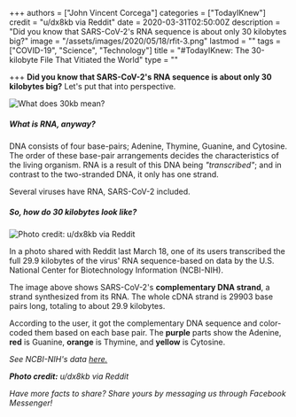 +++
authors = ["John Vincent Corcega"]
categories = ["TodayIKnew"]
credit = "u/dx8kb via Reddit"
date = 2020-03-31T02:50:00Z
description = "Did you know that SARS-CoV-2's RNA sequence is about only 30 kilobytes big?"
image = "/assets/images/2020/05/18/rfit-3.png"
lastmod = ""
tags = ["COVID-19", "Science", "Technology"]
title = "#TodayIKnew: The 30-kilobyte File That Vitiated the World"
type = ""

+++
**Did you know that SARS-CoV-2's RNA sequence is about only 30 kilobytes big?** Let's put that into perspective.

![What does 30kb mean?](/assets/images/2020/03/31/graphic-20200331-30kb.png)

##### What is RNA, anyway?

DNA consists of four base-pairs; Adenine, Thymine, Guanine, and Cytosine. The order of these base-pair arrangements decides the characteristics of the living organism. RNA is a result of this DNA being _"transcribed"_; and in contrast to the two-stranded DNA, it only has one strand.

Several viruses have RNA, SARS-CoV-2 included.

##### So, how do 30 kilobytes look like?

![Photo credit: u/dx8kb via Reddit](/assets/images/2020/03/31/c3bcedd.png "Photo credit: u/dx8kb via Reddit")

In a photo shared with Reddit last March 18, one of its users transcribed the full 29.9 kilobytes of the virus' RNA sequence-based on data by the U.S. National Center for Biotechnology Information (NCBI-NIH).

The image above shows SARS-CoV-2's **complementary DNA strand**, a strand synthesized from its RNA. The whole cDNA strand is 29903 base pairs long, totaling to about 29.9 kilobytes.

According to the user, it got the complementary DNA sequence and color-coded them based on each base pair. The **purple** parts show the Adenine, **red** is Guanine, **orange** is Thymine, and **yellow** is Cytosine.

_See NCBI-NIH's data_ [_here._](https://www.ncbi.nlm.nih.gov/nuccore/MN908947.3)

**_Photo credit:_** _u/dx8kb via Reddit_

_Have more facts to share? Share yours by messaging us through Facebook Messenger!_